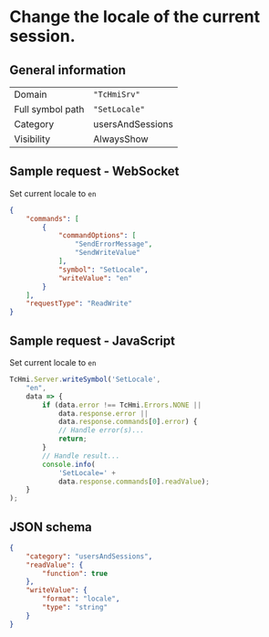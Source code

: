 # Change the locale of the current session.

## General information

|  |  |
| - | - |
| Domain | `"TcHmiSrv"` |
| Full symbol path | `"SetLocale"` |
| Category | usersAndSessions |
| Visibility | AlwaysShow |

## Sample request - WebSocket

Set current locale to `en`
```json
{
    "commands": [
        {
            "commandOptions": [
                "SendErrorMessage",
                "SendWriteValue"
            ],
            "symbol": "SetLocale",
            "writeValue": "en"
        }
    ],
    "requestType": "ReadWrite"
}
```

## Sample request - JavaScript

Set current locale to `en`
```javascript
TcHmi.Server.writeSymbol('SetLocale',
    "en",
    data => {
        if (data.error !== TcHmi.Errors.NONE ||
            data.response.error ||
            data.response.commands[0].error) {
            // Handle error(s)...
            return;
        }
        // Handle result...
        console.info(
            'SetLocale=' +
            data.response.commands[0].readValue);
    }
);
```

## JSON schema

```json
{
    "category": "usersAndSessions",
    "readValue": {
        "function": true
    },
    "writeValue": {
        "format": "locale",
        "type": "string"
    }
}
```
